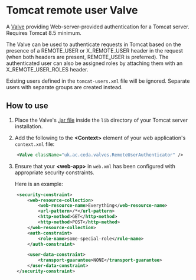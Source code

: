 # Tomcat remote user Valve

A [Valve](https://tomcat.apache.org/tomcat-7.0-doc/config/valve.html) providing Web-server-provided authentication for a Tomcat server. Requires Tomcat 8.5 minimum.

The Valve can be used to authenticate requests in Tomcat based on the presence of a REMOTE_USER or X_REMOTE_USER header in the
request (when both headers are present, REMOTE_USER is preferred). The authenticated user can also be assigned roles by attaching
them with an X_REMOTE_USER_ROLES header.

Existing users defined in the `tomcat-users.xml` file will be ignored. Separate users with separate groups are created instead.

## How to use

1. Place the Valve's [.jar file](https://github.com/cedadev/tomcat-remote-user-valve/releases) inside the `lib` directory of your Tomcat server installation.

2. Add the following to the **\<Context\>** element of your web application's `context.xml` file:

```xml
    <Valve className="uk.ac.ceda.valves.RemoteUserAuthenticator" />
```

3. Ensure that your **\<web-app\>** in `web.xml` has been configured with appropriate security constraints.

   Here is an example:

```xml
    <security-constraint>
        <web-resource-collection>
            <web-resource-name>Everything</web-resource-name>
            <url-pattern>/*</url-pattern>
            <http-method>GET</http-method>
            <http-method>POST</http-method>
        </web-resource-collection>
        <auth-constraint>
            <role-name>some-special-role</role-name>
        </auth-constraint>

        <user-data-constraint>
            <transport-guarantee>NONE</transport-guarantee>
        </user-data-constraint>
    </security-constraint>
```
